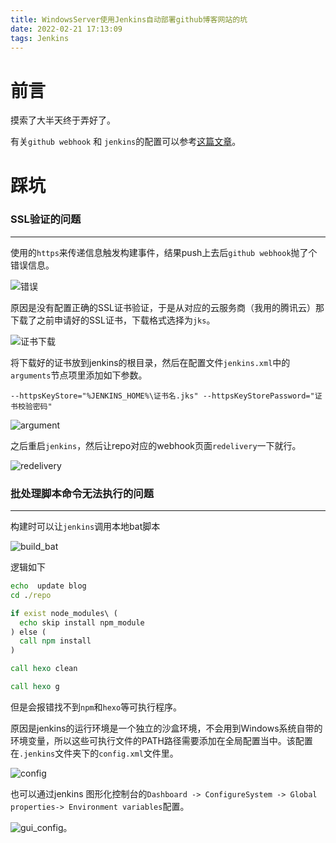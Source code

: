 ```yaml
---
title: WindowsServer使用Jenkins自动部署github博客网站的坑
date: 2022-02-21 17:13:09
tags: Jenkins
---
```


# 前言

摸索了大半天终于弄好了。

有关```github webhook``` 和 ```jenkins```的配置可以参考[这篇文章](https://www.blazemeter.com/blog/how-to-integrate-your-github-repository-to-your-jenkins-project)。


# 踩坑

### SSL验证的问题
***

使用的```https```来传递信息触发构建事件，结果push上去后```github webhook```抛了个错误信息。

![错误](github_error.png)

原因是没有配置正确的SSL证书验证，于是从对应的云服务商（我用的腾讯云）那下载了之前申请好的SSL证书，下载格式选择为```jks```。

![证书下载](download_ssl.png)

将下载好的证书放到jenkins的根目录，然后在配置文件```jenkins.xml```中的```arguments```节点项里添加如下参数。
```
--httpsKeyStore="%JENKINS_HOME%\证书名.jks" --httpsKeyStorePassword="证书校验密码"
```
![argument](argument.png)

之后重启```jenkins```，然后让repo对应的webhook页面```redelivery```一下就行。

![redelivery](redelivery.png)


### 批处理脚本命令无法执行的问题
***

构建时可以让```jenkins```调用本地bat脚本

![build_bat](build_bat.png)

逻辑如下
```bat
echo  update blog
cd ./repo

if exist node_modules\ (
  echo skip install npm_module 
) else (
  call npm install
)

call hexo clean

call hexo g
```

但是会报错找不到```npm```和```hexo```等可执行程序。

原因是jenkins的运行环境是一个独立的沙盒环境，不会用到Windows系统自带的环境变量，所以这些可执行文件的PATH路径需要添加在全局配置当中。该配置在```.jenkins```文件夹下的```config.xml```文件里。


![config](config.png)

也可以通过jenkins 图形化控制台的```Dashboard -> ConfigureSystem -> Global properties-> Environment variables```配置。

![gui_config](gui_config.png)。

